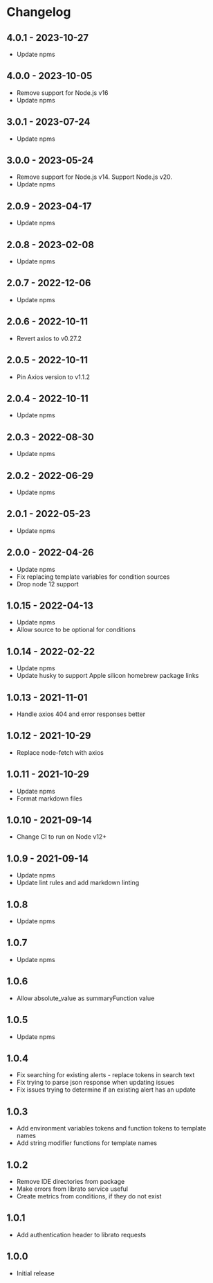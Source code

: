 # Changelog

## 4.0.1 - 2023-10-27

- Update npms

## 4.0.0 - 2023-10-05

- Remove support for Node.js v16
- Update npms

## 3.0.1 - 2023-07-24

- Update npms

## 3.0.0 - 2023-05-24

- Remove support for Node.js v14. Support Node.js v20.
- Update npms

## 2.0.9 - 2023-04-17

- Update npms

## 2.0.8 - 2023-02-08

- Update npms

## 2.0.7 - 2022-12-06

- Update npms

## 2.0.6 - 2022-10-11

- Revert axios to v0.27.2

## 2.0.5 - 2022-10-11

- Pin Axios version to v1.1.2

## 2.0.4 - 2022-10-11

- Update npms

## 2.0.3 - 2022-08-30

- Update npms

## 2.0.2 - 2022-06-29

- Update npms

## 2.0.1 - 2022-05-23

- Update npms

## 2.0.0 - 2022-04-26

- Update npms
- Fix replacing template variables for condition sources
- Drop node 12 support

## 1.0.15 - 2022-04-13

- Update npms
- Allow source to be optional for conditions

## 1.0.14 - 2022-02-22

- Update npms
- Update husky to support Apple silicon homebrew package links

## 1.0.13 - 2021-11-01

- Handle axios 404 and error responses better

## 1.0.12 - 2021-10-29

- Replace node-fetch with axios

## 1.0.11 - 2021-10-29

- Update npms
- Format markdown files

## 1.0.10 - 2021-09-14

- Change CI to run on Node v12+

## 1.0.9 - 2021-09-14

- Update npms
- Update lint rules and add markdown linting

## 1.0.8

- Update npms

## 1.0.7

- Update npms

## 1.0.6

- Allow absolute_value as summaryFunction value

## 1.0.5

- Update npms

## 1.0.4

- Fix searching for existing alerts - replace tokens in search text
- Fix trying to parse json response when updating issues
- Fix issues trying to determine if an existing alert has an update

## 1.0.3

- Add environment variables tokens and function tokens to template names
- Add string modifier functions for template names

## 1.0.2

- Remove IDE directories from package
- Make errors from librato service useful
- Create metrics from conditions, if they do not exist

## 1.0.1

- Add authentication header to librato requests

## 1.0.0

- Initial release
